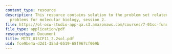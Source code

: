 ```yaml
---
content_type: resource
description: This resource contains solution to the problem set related to practice
  problems for molecular biology, session 2.
file: https://ol-ocw-studio-app-qa.s3.amazonaws.com/courses/7-01sc-fundamentals-of-biology-fall-2011/fce9be4ad2d135ad651968f967cf069b_MIT7_01SCF11_2.2sol.pdf
file_type: application/pdf
resourcetype: Document
title: MIT7_01SCF11_2.2sol.pdf
uid: fce9be4a-d2d1-35ad-6519-68f967cf069b
---
```


